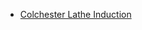 * [Colchester Lathe Induction](https://docs.google.com/document/d/e/2PACX-1vSOZ5I9_s0qaKdULVupIRyoqwqC48otP6VqSkPqS0uXqSYQMI8LIY44CLFfX0M6MiV0evcyiJa7-y8M/pub)
